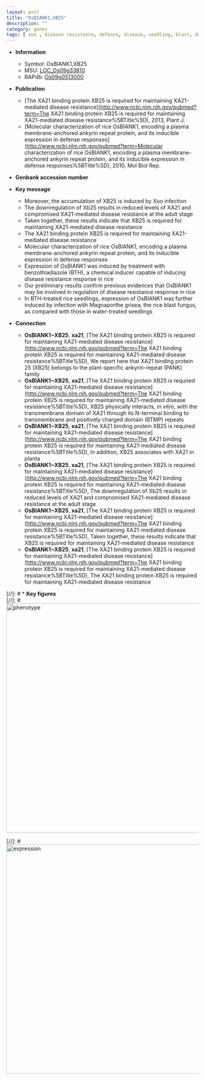 ```yaml
---
layout: post
title: "OsBIANK1,XB25"
description: ""
category: genes
tags: [ xoo , disease resistance, defense, disease, seedling, blast, defense response]
---
```


* **Information**  
    + Symbol: OsBIANK1,XB25  
    + MSU: [LOC_Os09g33810](http://rice.plantbiology.msu.edu/cgi-bin/ORF_infopage.cgi?orf=LOC_Os09g33810)  
    + RAPdb: [Os09g0513000](http://rapdb.dna.affrc.go.jp/viewer/gbrowse_details/irgsp1?name=Os09g0513000)  

* **Publication**  
    + [The XA21 binding protein XB25 is required for maintaining XA21-mediated disease resistance](http://www.ncbi.nlm.nih.gov/pubmed?term=The XA21 binding protein XB25 is required for maintaining XA21-mediated disease resistance%5BTitle%5D), 2013, Plant J.
    + [Molecular characterization of rice OsBIANK1, encoding a plasma membrane-anchored ankyrin repeat protein, and its inducible expression in defense responses](http://www.ncbi.nlm.nih.gov/pubmed?term=Molecular characterization of rice OsBIANK1, encoding a plasma membrane-anchored ankyrin repeat protein, and its inducible expression in defense responses%5BTitle%5D), 2010, Mol Biol Rep.

* **Genbank accession number**  

* **Key message**  
    + Moreover, the accumulation of XB25 is induced by Xoo infection
    + The downregulation of Xb25 results in reduced levels of XA21 and compromised XA21-mediated disease resistance at the adult stage
    + Taken together, these results indicate that XB25 is required for maintaining XA21-mediated disease resistance
    + The XA21 binding protein XB25 is required for maintaining XA21-mediated disease resistance
    + Molecular characterization of rice OsBIANK1, encoding a plasma membrane-anchored ankyrin repeat protein, and its inducible expression in defense responses
    + Expression of OsBIANK1 was induced by treatment with benzothiadiazole (BTH), a chemical inducer capable of inducing disease resistance response in rice
    + Our preliminary results confirm previous evidences that OsBIANK1 may be involved in regulation of disease resistance response in rice
    + In BTH-treated rice seedlings, expression of OsBIANK1 was further induced by infection with Magnaporthe grisea, the rice blast fungus, as compared with those in water-treated seedlings

* **Connection**  
    + __OsBIANK1~XB25__, __xa21__, [The XA21 binding protein XB25 is required for maintaining XA21-mediated disease resistance](http://www.ncbi.nlm.nih.gov/pubmed?term=The XA21 binding protein XB25 is required for maintaining XA21-mediated disease resistance%5BTitle%5D), We report here that XA21 binding protein 25 (XB25) belongs to the plant-specific ankyrin-repeat (PANK) family
    + __OsBIANK1~XB25__, __xa21__, [The XA21 binding protein XB25 is required for maintaining XA21-mediated disease resistance](http://www.ncbi.nlm.nih.gov/pubmed?term=The XA21 binding protein XB25 is required for maintaining XA21-mediated disease resistance%5BTitle%5D), XB25 physically interacts, in vitro, with the transmembrane domain of XA21 through its N-terminal binding to transmembrane and positively charged domain (BTMP) repeats
    + __OsBIANK1~XB25__, __xa21__, [The XA21 binding protein XB25 is required for maintaining XA21-mediated disease resistance](http://www.ncbi.nlm.nih.gov/pubmed?term=The XA21 binding protein XB25 is required for maintaining XA21-mediated disease resistance%5BTitle%5D), In addition, XB25 associates with XA21 in planta
    + __OsBIANK1~XB25__, __xa21__, [The XA21 binding protein XB25 is required for maintaining XA21-mediated disease resistance](http://www.ncbi.nlm.nih.gov/pubmed?term=The XA21 binding protein XB25 is required for maintaining XA21-mediated disease resistance%5BTitle%5D), The downregulation of Xb25 results in reduced levels of XA21 and compromised XA21-mediated disease resistance at the adult stage
    + __OsBIANK1~XB25__, __xa21__, [The XA21 binding protein XB25 is required for maintaining XA21-mediated disease resistance](http://www.ncbi.nlm.nih.gov/pubmed?term=The XA21 binding protein XB25 is required for maintaining XA21-mediated disease resistance%5BTitle%5D), Taken together, these results indicate that XB25 is required for maintaining XA21-mediated disease resistance
    + __OsBIANK1~XB25__, __xa21__, [The XA21 binding protein XB25 is required for maintaining XA21-mediated disease resistance](http://www.ncbi.nlm.nih.gov/pubmed?term=The XA21 binding protein XB25 is required for maintaining XA21-mediated disease resistance%5BTitle%5D), The XA21 binding protein XB25 is required for maintaining XA21-mediated disease resistance

[//]: # * **Key figures**  
[//]: # <img src="http://funRiceGenes.github.io/images/XB25.pheno.png" alt="phenotype"  style="width: 600px;"/>

[//]: # <img src="http://funRiceGenes.github.io/images/XB25.exp.png" alt="expression"  style="width: 600px;"/>


